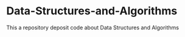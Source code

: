 # Data-Structures-and-Algorithms
 This a repository deposit code about Data Structures and Algorithms
